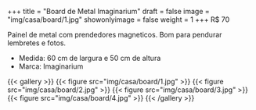 +++
title = "Board de Metal Imaginarium"
draft = false
image = "img/casa/board/1.jpg"
showonlyimage = false
weight = 1
+++
<span class="price">R$ 70</span>

<!--more-->

Painel de metal com prendedores magneticos. Bom para pendurar lembretes e fotos.

- Medida: 60 cm de largura e 50 cm de altura
- Marca: Imaginarium


{{< gallery >}}
{{< figure src="img/casa/board/1.jpg" >}}
{{< figure src="img/casa/board/2.jpg" >}}
{{< figure src="img/casa/board/3.jpg" >}}
{{< figure src="img/casa/board/4.jpg" >}}
{{< /gallery >}}
